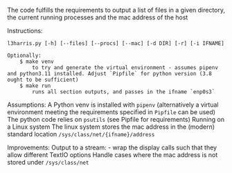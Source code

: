 The code fulfills the requirements to output a list of files in a given directory, the current running processes and the mac address of the host

Instructions:

    l3harris.py [-h] [--files] [--procs] [--mac] [-d DIR] [-r] [-i IFNAME]

    Optionally:
        $ make venv
            to try and generate the virtual environment - assumes pipenv and python3.11 installed. Adjust `Pipfile` for python version (3.8 ought to be sufficient)
        $ make run
            runs all section outputs, and passes in the ifname `enp0s3`


Assumptions:
    A Python venv is installed with `pipenv` (alternatively a virtual environment meeting the requirements specified in `Pipfile` can be used)
    The python code relies on `psutils` (see Pipfile for requirements)
    Running on a Linux system
    The linux system stores the mac address in the (modern) standard location `/sys/class/net/{ifname}/address`

Improvements:
    Output to a stream:
        - wrap the display calls such that they allow different TextIO options
    Handle cases where the mac address is not stored under `/sys/class/net`